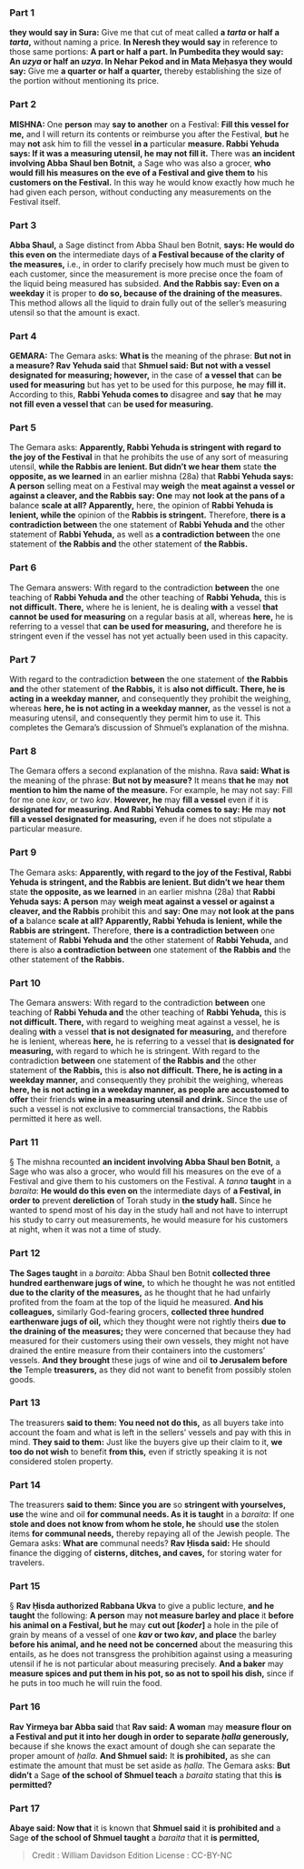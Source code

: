 
### Part 1
<b>they would say in Sura:</b> Give me that cut of meat called <b>a <i>tarta</i> or half a <i>tarta</i>,</b> without naming a price. <b>In Neresh they would say</b> in reference to those same portions: <b>A part or half a part. In Pumbedita they would say: An <i>uzya</i> or half an <i>uzya</i>. In Nehar Pekod and in Mata Meḥasya they would say:</b> Give me <b>a quarter or half a quarter,</b> thereby establishing the size of the portion without mentioning its price.

### Part 2
<strong>MISHNA:</strong> One <b>person</b> may <b>say to another</b> on a Festival: <b>Fill this vessel for me,</b> and I will return its contents or reimburse you after the Festival, <b>but</b> he may <b>not</b> ask him to fill the vessel <b>in a</b> particular <b>measure. Rabbi Yehuda says: If it was a measuring utensil, he may not fill it.</b> There was <b>an incident involving Abba Shaul ben Botnit,</b> a Sage who was also a grocer, <b>who would fill his measures on the eve of a Festival and give them to</b> his <b>customers on the Festival.</b> In this way he would know exactly how much he had given each person, without conducting any measurements on the Festival itself.

### Part 3
<b>Abba Shaul,</b> a Sage distinct from Abba Shaul ben Botnit, <b>says: He would do this even on</b> the intermediate days of <b>a Festival because of the clarity of the measures,</b> i.e., in order to clarify precisely how much must be given to each customer, since the measurement is more precise once the foam of the liquid being measured has subsided. <b>And the Rabbis say: Even on a weekday</b> it is proper to <b>do so, because of the draining of the measures.</b> This method allows all the liquid to drain fully out of the seller’s measuring utensil so that the amount is exact.

### Part 4
<strong>GEMARA:</strong> The Gemara asks: <b>What is</b> the meaning of the phrase: <b>But not in a measure? Rav Yehuda said</b> that <b>Shmuel said: But not with a vessel designated for measuring; however,</b> in the case of <b>a vessel that</b> can <b>be used for measuring</b> but has yet to be used for this purpose, <b>he</b> may <b>fill it.</b> According to this, <b>Rabbi Yehuda comes to</b> disagree and <b>say</b> that <b>he</b> may <b>not fill even a vessel that</b> can <b>be used for measuring.</b>

### Part 5
The Gemara asks: <b>Apparently, Rabbi Yehuda is stringent with regard to the joy of the Festival</b> in that he prohibits the use of any sort of measuring utensil, <b>while the Rabbis are lenient. But didn’t we hear them</b> state <b>the opposite, as we learned</b> in an earlier mishna (28a) that <b>Rabbi Yehuda says: A person</b> selling meat on a Festival may <b>weigh</b> the <b>meat against a vessel or against a cleaver, and the Rabbis say: One</b> may <b>not look at the pans of a</b> balance <b>scale at all? Apparently,</b> here, the opinion of <b>Rabbi Yehuda is lenient, while the</b> opinion of the <b>Rabbis is stringent.</b> Therefore, <b>there is a contradiction between</b> the one statement of <b>Rabbi Yehuda and</b> the other statement of <b>Rabbi Yehuda,</b> as well as <b>a contradiction between</b> the one statement of <b>the Rabbis and</b> the other statement of <b>the Rabbis.</b>

### Part 6
The Gemara answers: With regard to the contradiction <b>between</b> the one teaching of <b>Rabbi Yehuda and</b> the other teaching of <b>Rabbi Yehuda,</b> this is <b>not difficult. There,</b> where he is lenient, he is dealing <b>with</b> a vessel <b>that cannot be used for measuring</b> on a regular basis at all, whereas <b>here,</b> he is referring to a vessel that <b>can be used for measuring,</b> and therefore he is stringent even if the vessel has not yet actually been used in this capacity.

### Part 7
With regard to the contradiction <b>between</b> the one statement of <b>the Rabbis and</b> the other statement of <b>the Rabbis,</b> it is <b>also not difficult. There, he is acting in a weekday manner,</b> and consequently they prohibit the weighing, whereas <b>here, he is not acting in a weekday manner,</b> as the vessel is not a measuring utensil, and consequently they permit him to use it. This completes the Gemara’s discussion of Shmuel’s explanation of the mishna.

### Part 8
The Gemara offers a second explanation of the mishna. Rava <b>said: What is</b> the meaning of the phrase: <b>But not by measure?</b> It means <b>that he</b> may <b>not mention to him the name of the measure.</b> For example, he may not say: Fill for me one <i>kav</i>, or two <i>kav</i>. <b>However, he</b> may <b>fill a vessel</b> even if it is <b>designated for measuring. And Rabbi Yehuda comes to say: He</b> may <b>not fill a vessel designated for measuring,</b> even if he does not stipulate a particular measure.

### Part 9
The Gemara asks: <b>Apparently, with regard to the joy of the Festival, Rabbi Yehuda is stringent, and the Rabbis are lenient. But didn’t we hear them</b> state <b>the opposite, as we learned</b> in an earlier mishna (28a) that <b>Rabbi Yehuda says: A person</b> may <b>weigh meat against a vessel or against a cleaver, and the Rabbis</b> prohibit this and <b>say: One</b> may <b>not look at the pans of a</b> balance <b>scale at all? Apparently, Rabbi Yehuda is lenient, while the Rabbis are stringent.</b> Therefore, <b>there is a contradiction between</b> one statement of <b>Rabbi Yehuda and</b> the other statement of <b>Rabbi Yehuda,</b> and there is also <b>a contradiction between</b> one statement of <b>the Rabbis and</b> the other statement of <b>the Rabbis.</b>

### Part 10
The Gemara answers: With regard to the contradiction <b>between</b> one teaching of <b>Rabbi Yehuda and</b> the other teaching of <b>Rabbi Yehuda,</b> this is <b>not difficult. There,</b> with regard to weighing meat against a vessel, he is dealing <b>with</b> a vessel <b>that is not designated for measuring,</b> and therefore he is lenient, whereas <b>here,</b> he is referring to a vessel that <b>is designated for measuring,</b> with regard to which he is stringent. With regard to the contradiction <b>between</b> one statement of <b>the Rabbis and</b> the other statement of <b>the Rabbis,</b> this is <b>also not difficult. There, he is acting in a weekday manner,</b> and consequently they prohibit the weighing, whereas <b>here, he is not acting in a weekday manner, as people are accustomed to offer</b> their friends <b>wine in a measuring utensil and drink.</b> Since the use of such a vessel is not exclusive to commercial transactions, the Rabbis permitted it here as well.

### Part 11
§ The mishna recounted <b>an incident involving Abba Shaul ben Botnit,</b> a Sage who was also a grocer, who would fill his measures on the eve of a Festival and give them to his customers on the Festival. A <i>tanna</i> <b>taught</b> in a <i>baraita</i>: <b>He would do this even on</b> the intermediate days of <b>a Festival, in order to</b> prevent <b>dereliction</b> of Torah study in <b>the study hall.</b> Since he wanted to spend most of his day in the study hall and not have to interrupt his study to carry out measurements, he would measure for his customers at night, when it was not a time of study.

### Part 12
<b>The Sages taught</b> in a <i>baraita</i>: Abba Shaul ben Botnit <b>collected three hundred earthenware jugs of wine,</b> to which he thought he was not entitled <b>due to the clarity of the measures,</b> as he thought that he had unfairly profited from the foam at the top of the liquid he measured. <b>And his colleagues,</b> similarly God-fearing grocers, <b>collected three hundred earthenware jugs of oil,</b> which they thought were not rightly theirs <b>due to the draining of the measures;</b> they were concerned that because they had measured for their customers using their own vessels, they might not have drained the entire measure from their containers into the customers’ vessels. <b>And they brought</b> these jugs of wine and oil <b>to Jerusalem before the</b> Temple <b>treasurers,</b> as they did not want to benefit from possibly stolen goods.

### Part 13
The treasurers <b>said to them: You need not do this,</b> as all buyers take into account the foam and what is left in the sellers’ vessels and pay with this in mind. <b>They said to them:</b> Just like the buyers give up their claim to it, <b>we too do not wish</b> to benefit <b>from this,</b> even if strictly speaking it is not considered stolen property.

### Part 14
The treasurers <b>said to them: Since you are</b> so <b>stringent with yourselves, use</b> the wine and oil <b>for communal needs. As it is taught</b> in a <i>baraita</i>: If one <b>stole and does not know from whom he stole, he</b> should <b>use</b> the stolen items <b>for communal needs,</b> thereby repaying all of the Jewish people. The Gemara asks: <b>What are</b> communal needs? <b>Rav Ḥisda said:</b> He should finance the digging of <b>cisterns, ditches, and caves,</b> for storing water for travelers.

### Part 15
§ <b>Rav Ḥisda authorized Rabbana Ukva</b> to give a public lecture, <b>and he taught</b> the following: <b>A person</b> may <b>not measure barley and place</b> it <b>before his animal on a Festival, but he</b> may <b>cut out [<i>koder</i>]</b> a hole in the pile of grain by means of a vessel of one <b><i>kav</i> or two <i>kav</i>, and place</b> the barley <b>before his animal, and he need not be concerned</b> about the measuring this entails, as he does not transgress the prohibition against using a measuring utensil if he is not particular about measuring precisely. <b>And a baker</b> may <b>measure spices and put them in his pot, so as not to spoil his dish,</b> since if he puts in too much he will ruin the food.

### Part 16
<b>Rav Yirmeya bar Abba said</b> that <b>Rav said: A woman</b> may <b>measure flour on a Festival and put it into her dough in order to separate <i>ḥalla</i> generously,</b> because if she knows the exact amount of dough she can separate the proper amount of <i>ḥalla</i>. <b>And Shmuel said:</b> It <b>is prohibited,</b> as she can estimate the amount that must be set aside as <i>ḥalla</i>. The Gemara asks: <b>But didn’t</b> a Sage <b>of the school of Shmuel teach</b> a <i>baraita</i> stating that this <b>is permitted?</b>

### Part 17
<b>Abaye said: Now that</b> it is known that <b>Shmuel said</b> it <b>is prohibited and</b> a Sage <b>of the school of Shmuel taught</b> a <i>baraita</i> that it <b>is permitted,</b>

>Credit : William Davidson Edition
>License : CC-BY-NC